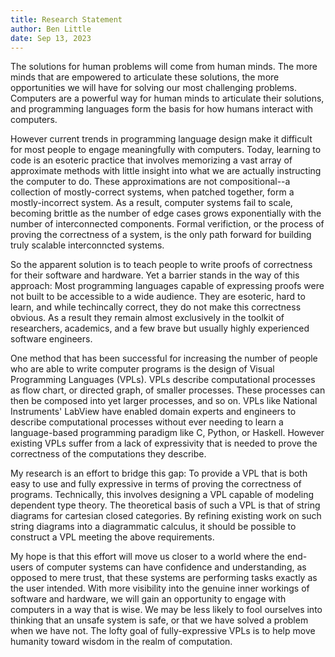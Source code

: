 ```yaml
---
title: Research Statement
author: Ben Little
date: Sep 13, 2023
---
```


The solutions for human problems will come from human minds. The more minds that are empowered to articulate these solutions, the more opportunities we will have for solving our most challenging problems. Computers are a powerful way for human minds to articulate their solutions, and programming languages form the basis for how humans interact with computers.

However current trends in programming language design make it difficult for most people to engage meaningfully with computers. Today, learning to code is an esoteric practice that involves memorizing a vast array of approximate methods with little insight into what we are actually instructing the computer to do. These approximations are not compositional--a collection of mostly-correct systems, when patched together, form a mostly-incorrect system. As a result, computer systems fail to scale, becoming brittle as the number of edge cases grows exponentially with the number of interconnected components. Formal verifiction, or the process of proving the correctness of a system, is the only path forward for building truly scalable interconncted systems.

So the apparent solution is to teach people to write proofs of correctness for their software and hardware. Yet a barrier stands in the way of this approach: Most programming languages capable of expressing proofs were not built to be accessible to a wide audience. They are esoteric, hard to learn, and while techincally correct, they do not make this correctness obvious. As a result they remain almost exclusively in the toolkit of researchers, academics, and a few brave but usually highly experienced software engineers.

One method that has been successful for increasing the number of people who are able to write computer programs is the design of Visual Programming Languages (VPLs). VPLs describe computational processes as flow chart, or directed graph, of smaller processes. These processes can then be composed into yet larger processes, and so on. VPLs like National Instruments' LabView have enabled domain experts and engineers to describe computational processes without ever needing to learn a language-based programming paradigm like C, Python, or Haskell. However existing VPLs suffer from a lack of expressivity that is needed to prove the correctness of the computations they describe.

My research is an effort to bridge this gap: To provide a VPL that is both easy to use and fully expressive in terms of proving the correctness of programs. Technically, this involves designing a VPL capable of modeling dependent type theory. The theoretical basis of such a VPL is that of string diagrams for cartesian closed categories. By refining existing work on such string diagrams into a diagrammatic calculus, it should be possible to construct a VPL meeting the above requirements.

My hope is that this effort will move us closer to a world where the end-users of computer systems can have confidence and understanding, as opposed to mere trust, that these systems are performing tasks exactly as the user intended. With more visibility into the genuine inner workings of software and hardware, we will gain an opportunity to engage with computers in a way that is wise. We may be less likely to fool ourselves into thinking that an unsafe system is safe, or that we have solved a problem when we have not. The lofty goal of fully-expressive VPLs is to help move humanity toward wisdom in the realm of computation.
